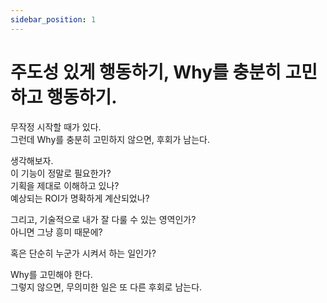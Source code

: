 ```yaml
---
sidebar_position: 1
---
```


# 주도성 있게 행동하기, Why를 충분히 고민하고 행동하기.  

무작정 시작할 때가 있다.  
그런데 Why를 충분히 고민하지 않으면, 후회가 남는다.  

생각해보자.  
이 기능이 정말로 필요한가?  
기획을 제대로 이해하고 있나?  
예상되는 ROI가 명확하게 계산되었나?  

그리고, 기술적으로 내가 잘 다룰 수 있는 영역인가?  
아니면 그냥 흥미 때문에?  

혹은 단순히 누군가 시켜서 하는 일인가?  

Why를 고민해야 한다.  
그렇지 않으면, 무의미한 일은 또 다른 후회로 남는다.  